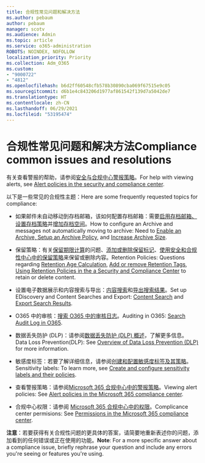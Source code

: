 ```yaml
---
title: 合规性常见问题和解决方法
ms.author: pebaum
author: pebaum
manager: scotv
ms.audience: Admin
ms.topic: article
ms.service: o365-administration
ROBOTS: NOINDEX, NOFOLLOW
localization_priority: Priority
ms.collection: Adm_O365
ms.custom:
- "9000722"
- "4812"
ms.openlocfilehash: b6d2ff60548cfb578b30890cba069f67515e9c05
ms.sourcegitcommit: d6b1e4c843206d1977af861542f139d7a5042de7
ms.translationtype: HT
ms.contentlocale: zh-CN
ms.lasthandoff: 06/29/2021
ms.locfileid: "53195474"
---
```

# <a name="compliance-common-issues-and-resolutions"></a><span data-ttu-id="f53f1-102">合规性常见问题和解决方法</span><span class="sxs-lookup"><span data-stu-id="f53f1-102">Compliance common issues and resolutions</span></span>

<span data-ttu-id="f53f1-103">有关查看警报的帮助，请参阅[安全与合规中心警报策略](/microsoft-365/compliance/alert-policies)。</span><span class="sxs-lookup"><span data-stu-id="f53f1-103">For help with viewing alerts, see [Alert policies in the security and compliance center](/microsoft-365/compliance/alert-policies).</span></span>

<span data-ttu-id="f53f1-104">以下是一些常见的合规性主题：</span><span class="sxs-lookup"><span data-stu-id="f53f1-104">Here are some frequently requested topics for compliance:</span></span>

- <span data-ttu-id="f53f1-105">如果邮件未自动移动到存档邮箱，该如何配置存档邮箱：需要[启用存档邮箱、设置存档策略](/microsoft-365/compliance/set-up-an-archive-and-deletion-policy-for-mailboxes)并[增加存档空间](/microsoft-365/compliance/enable-unlimited-archiving)。</span><span class="sxs-lookup"><span data-stu-id="f53f1-105">How to configure an Archive and messages not automatically moving to archive: Need to [Enable an Archive, Setup an Archive Policy](/microsoft-365/compliance/set-up-an-archive-and-deletion-policy-for-mailboxes), and [Increase Archive Size](/microsoft-365/compliance/enable-unlimited-archiving).</span></span>

- <span data-ttu-id="f53f1-106">保留策略：有关[保留期限计算](/exchange/security-and-compliance/messaging-records-management/retention-age)的问题、[添加或删除保留标记](/exchange/security-and-compliance/messaging-records-management/add-or-remove-retention-tags)、[使用安全和合规性中心中的保留策略](/exchange/security-and-compliance/messaging-records-management/create-a-retention-policy)来保留或删除内容。</span><span class="sxs-lookup"><span data-stu-id="f53f1-106">Retention Policies: Questions regarding [Retention Age Calculation](/exchange/security-and-compliance/messaging-records-management/retention-age), [Add or remove Retention Tags](/exchange/security-and-compliance/messaging-records-management/add-or-remove-retention-tags), [Using Retention Policies in the a Security and Compliance Center](/exchange/security-and-compliance/messaging-records-management/create-a-retention-policy) to retain or delete content.</span></span>

- <span data-ttu-id="f53f1-107">设置电子数据展示和内容搜索与导出：[内容搜索](/microsoft-365/compliance/content-search)和[导出搜索结果](/microsoft-365/compliance/export-search-results)。</span><span class="sxs-lookup"><span data-stu-id="f53f1-107">Set up EDiscovery and Content Searches and Export: [Content Search](/microsoft-365/compliance/content-search) and [Export Search Results](/microsoft-365/compliance/export-search-results).</span></span>

- <span data-ttu-id="f53f1-108">O365 中的审核：[搜索 O365 中的审核日志](/microsoft-365/compliance/search-the-audit-log-in-security-and-compliance)。</span><span class="sxs-lookup"><span data-stu-id="f53f1-108">Auditing in O365: [Search Audit Log in O365](/microsoft-365/compliance/search-the-audit-log-in-security-and-compliance).</span></span>

- <span data-ttu-id="f53f1-109">数据丢失防护 (DLP)：请参阅[数据丢失防护 (DLP) 概述](/microsoft-365/compliance/data-loss-prevention-policies)，了解更多信息。</span><span class="sxs-lookup"><span data-stu-id="f53f1-109">Data Loss Prevention(DLP): See [Overview of Data Loss Prevention (DLP)](/microsoft-365/compliance/data-loss-prevention-policies) for more information.</span></span>
 
- <span data-ttu-id="f53f1-110">敏感度标签：若要了解详细信息，请参阅[创建和配置敏感度标签及其策略](/microsoft-365/compliance/create-sensitivity-labels)。</span><span class="sxs-lookup"><span data-stu-id="f53f1-110">Sensitivity labels: To learn more, see [Create and configure sensitivity labels and their policies](/microsoft-365/compliance/create-sensitivity-labels).</span></span>

- <span data-ttu-id="f53f1-111">查看警报策略：请参阅[Microsoft 365 合规中心中的警报策略](/microsoft-365/compliance/alert-policies)。</span><span class="sxs-lookup"><span data-stu-id="f53f1-111">Viewing alert policies: See [Alert policies in the Microsoft 365 compliance center](/microsoft-365/compliance/alert-policies).</span></span>

- <span data-ttu-id="f53f1-112">合规中心权限：请参阅 [Microsoft 365 合规中心中的权限](/microsoft-365/compliance/microsoft-365-compliance-center-permissions)。</span><span class="sxs-lookup"><span data-stu-id="f53f1-112">Complicance center permisions: See [Permissions in the Microsoft 365 compliance center](/microsoft-365/compliance/microsoft-365-compliance-center-permissions).</span></span>

<span data-ttu-id="f53f1-113">**注意**：若要获得有关合规性问题的更具体的答案，请简要地重新表述你的问题，添加看到的任何错误或正在使用的功能。</span><span class="sxs-lookup"><span data-stu-id="f53f1-113">**Note**: For a more specific answer about a compliance issue, briefly rephrase your question and include any errors you're seeing or features you're using.</span></span>

